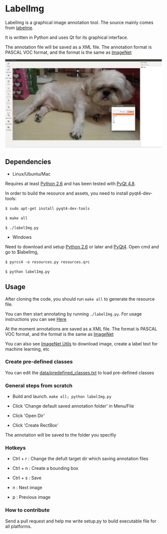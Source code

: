 # LabelImg

LabelImg is a graphical image annotation tool. The source mainly comes from [labelme](labelme.csail.mit.edu).

It is written in Python and uses Qt for its graphical interface.

The annotation file will be saved as a XML file. The annotation format is PASCAL VOC format, and the format is the same as [ImageNet](http://www.image-net.org/)

![](icons/demo.png)

## Dependencies
* Linux/Ubuntu/Mac

Requires at least [Python 2.6](http://www.python.org/getit/) and has been tested with [PyQt
4.8](http://www.riverbankcomputing.co.uk/software/pyqt/intro).

In order to build the resource and assets, you need to install pyqt4-dev-tools:

`$ sudo apt-get install pyqt4-dev-tools`

`$ make all`
 
`$ ./labelImg.py`

* Windows

Need to download and setup [Python 2.6](https://www.python.org/downloads/windows/) or later and [PyQt4](https://www.riverbankcomputing.com/software/pyqt/download). Open cmd and go to $labelImg, 

`$ pyrcc4 -o resources.py resources.qrc`

`$ python labelImg.py`

## Usage
After cloning the code, you should run `make all` to generate the resource file.

You can then start annotating by running `./labelImg.py`. For usage
instructions you can see [Here](https://youtu.be/p0nR2YsCY_U)

At the moment annotations are saved as a XML file. The format is PASCAL VOC format, and the format is the same as [ImageNet](http://www.image-net.org/)

You can also see [ImageNet Utils](https://github.com/tzutalin/ImageNet_Utils) to download image, create a label text for machine learning, etc

### Create pre-defined classes

You can edit the [data/predefined_classes.txt](https://github.com/tzutalin/labelImg/blob/master/data/predefined_classes.txt) to load pre-defined classes

### General steps from scratch

* Build and launch. `make all; python labelImg.py`

* Click 'Change default saved annotation folder' in Menu/File

* Click 'Open Dir'

* Click 'Create RectBox'

The annotation will be saved to the folder you specifiy

### Hotkeys

* Ctrl + r : Change the defult target dir which saving annotation files

* Ctrl + n : Create a bounding box

* Ctrl + s : Save

* n : Next image

* p : Previous image

### How to contribute
Send a pull request and help me write setup.py to build executable file for all platforms.
